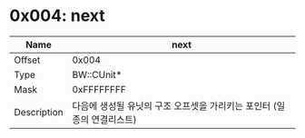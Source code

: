 # 0x004: next

| Name | next |
| ----| ------------ |
| Offset | 0x004 |
| Type | BW::CUnit* |
| Mask | 0xFFFFFFFF |
| Description | 다음에 생성될 유닛의 구조 오프셋을 가리키는 포인터 (일종의 연결리스트) |<br>

